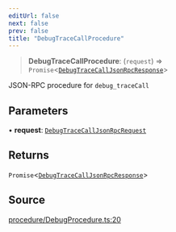 ```yaml
---
editUrl: false
next: false
prev: false
title: "DebugTraceCallProcedure"
---
```


> **DebugTraceCallProcedure**: (`request`) => `Promise`\<[`DebugTraceCallJsonRpcResponse`](/reference/tevm/procedures-types/type-aliases/debugtracecalljsonrpcresponse/)\>

JSON-RPC procedure for `debug_traceCall`

## Parameters

• **request**: [`DebugTraceCallJsonRpcRequest`](/reference/tevm/procedures-types/type-aliases/debugtracecalljsonrpcrequest/)

## Returns

`Promise`\<[`DebugTraceCallJsonRpcResponse`](/reference/tevm/procedures-types/type-aliases/debugtracecalljsonrpcresponse/)\>

## Source

[procedure/DebugProcedure.ts:20](https://github.com/evmts/tevm-monorepo/blob/main/packages/procedures-types/src/procedure/DebugProcedure.ts#L20)
